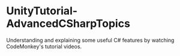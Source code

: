 # UnityTutorial-AdvancedCSharpTopics
Understanding and explaining some useful C# features by watching CodeMonkey's tutorial videos.
